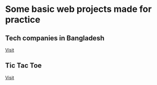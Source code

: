 # Some basic web projects made for practice
## Tech companies in Bangladesh
[Visit](https://techcombd.web.app)  
  
## Tic Tac Toe
[Visit](https://tictactoe-36222.web.app)


